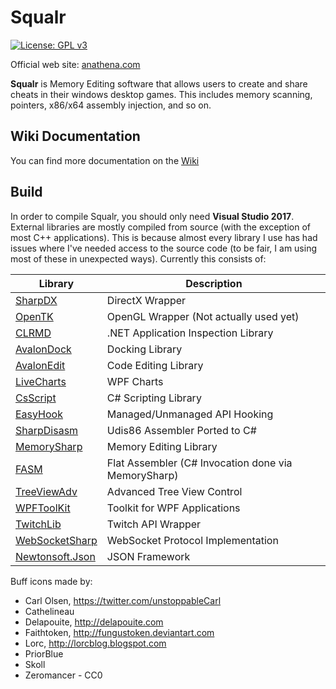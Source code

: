 # Squalr

[![License: GPL v3](https://img.shields.io/badge/License-GPL%20v3-blue.svg)](http://www.gnu.org/licenses/gpl-3.0)

Official web site: [anathena.com](https://www.squalr.com)

**Squalr** is Memory Editing software that allows users to create and share cheats in their windows desktop games. This includes memory scanning, pointers, x86/x64 assembly injection, and so on.

## Wiki Documentation

You can find more documentation on the [Wiki](https://github.com/Squalr/Squalr/wiki)

## Build

In order to compile Squalr, you should only need **Visual Studio 2017**. External libraries are mostly compiled from source (with the exception of most C++ applications). This is because almost every library I use has had issues where I've needed access to the source code (to be fair, I am using most of these in unexpected ways). Currently this consists of:

Library | Description
--- | ---
[SharpDX](https://github.com/sharpdx/SharpDX) | DirectX Wrapper
[OpenTK](https://github.com/opentk/opentk) | OpenGL Wrapper (Not actually used yet)
[CLRMD](https://github.com/Microsoft/clrmd) | .NET Application Inspection Library
[AvalonDock](https://avalondock.codeplex.com/) | Docking Library
[AvalonEdit](https://github.com/icsharpcode/AvalonEdit) | Code Editing Library
[LiveCharts](https://github.com/beto-rodriguez/Live-Charts) | WPF Charts
[CsScript](https://github.com/oleg-shilo/cs-script) | C# Scripting Library
[EasyHook](https://github.com/EasyHook/EasyHook) | Managed/Unmanaged API Hooking
[SharpDisasm](https://github.com/spazzarama/SharpDisasm) | Udis86 Assembler Ported to C#
[MemorySharp](https://github.com/ZenLulz/MemorySharp) | Memory Editing Library
[FASM](https://flatassembler.net/) | Flat Assembler (C# Invocation done via MemorySharp)
[TreeViewAdv](https://sourceforge.net/projects/treeviewadv/) | Advanced Tree View Control
[WPFToolKit](http://wpftoolkit.codeplex.com/) | Toolkit for WPF Applications
[TwitchLib](https://github.com/swiftyspiffy/TwitchLib) | Twitch API Wrapper
[WebSocketSharp](https://github.com/sta/websocket-sharp) | WebSocket Protocol Implementation
[Newtonsoft.Json](https://github.com/JamesNK/Newtonsoft.Json) | JSON Framework

Buff icons made by:
- Carl Olsen, https://twitter.com/unstoppableCarl
- Cathelineau
- Delapouite, http://delapouite.com
- Faithtoken, http://fungustoken.deviantart.com
- Lorc, http://lorcblog.blogspot.com
- PriorBlue
- Skoll
- Zeromancer - CC0